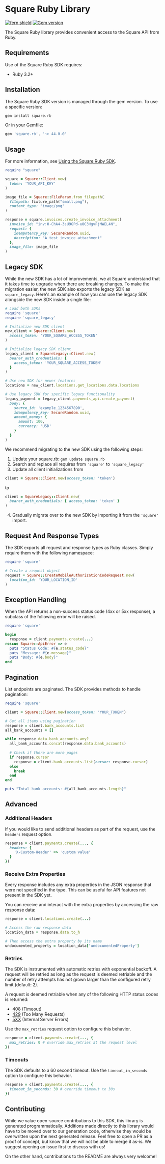 # Square Ruby Library

[![fern shield](https://img.shields.io/badge/%F0%9F%8C%BF-Built%20with%20Fern-brightgreen)](https://buildwithfern.com?utm_source=github&utm_medium=github&utm_campaign=readme&utm_source=https%3A%2F%2Fgithub.com%2Fsquare%2Fsquare-ruby-sdk)
[![Gem version](https://badge.fury.io/rb/square.rb.svg?new)](https://badge.fury.io/rb/square.rb)

The Square Ruby library provides convenient access to the Square API from Ruby.

## Requirements

Use of the Square Ruby SDK requires:

* Ruby 3.2+

## Installation

The Square Ruby SDK version is managed through the gem version. To use a specific version:

```bash
gem install square.rb
```

Or in your Gemfile:
```ruby
gem 'square.rb', '~> 44.0.0'
```

## Usage

For more information, see [Using the Square Ruby SDK](https://developer.squareup.com/docs/sdks/ruby/using-ruby-sdk).

```ruby
require "square"

square = Square::Client.new(
  token: 'YOUR_API_KEY'
)

image_file = Square::FileParam.from_filepath(
  filepath: fixture_path("small.png"),
  content_type: "image/png"
)

response = square.invoices.create_invoice_attachment(
  invoice_id: "inv:0-ChA4-3sU9GPd-uOC3HgvFjMWEL4N",
  request: {
    idempotency_key: SecureRandom.uuid,
    description: "A test invoice attachment"
  },
  image_file: image_file
)
```

## Legacy SDK

While the new SDK has a lot of improvements, we at Square understand that it takes time to upgrade when there are breaking changes.
To make the migration easier, the new SDK also exports the legacy SDK as `square_legacy`. Here's an example of how you can use the
legacy SDK alongside the new SDK inside a single file:

```ruby
# Load both SDKs
require 'square'
require 'square_legacy'

# Initialize new SDK client
new_client = Square::Client.new(
  access_token: 'YOUR_SQUARE_ACCESS_TOKEN'
)

# Initialize legacy SDK client
legacy_client = SquareLegacy::Client.new(
  bearer_auth_credentials: {
    access_token: 'YOUR_SQUARE_ACCESS_TOKEN'
  }
)

# Use new SDK for newer features
locations = new_client.locations.get_locations.data.locations

# Use legacy SDK for specific legacy functionality
legacy_payment = legacy_client.payments_api.create_payment(
  body: {
    source_id: 'example_1234567890',
    idempotency_key: SecureRandom.uuid,
    amount_money: {
      amount: 100,
      currency: 'USD'
    }
  }
)
```

We recommend migrating to the new SDK using the following steps:

1. Update your square.rb: `gem update square.rb`
2. Search and replace all requires from `'square'` to `'square_legacy'`
3. Update all client initializations from 
```ruby 
client = Square::Client.new(access_token: 'token')
```
to 
```ruby
client = SquareLegacy::Client.new(
  bearer_auth_credentials: { access_token: 'token' }
)
```
4. Gradually migrate over to the new SDK by importing it from the `'square'` import.

## Request And Response Types

The SDK exports all request and response types as Ruby classes. Simply require them with the
following namespace:

```ruby
require 'square'

# Create a request object
request = Square::CreateMobileAuthorizationCodeRequest.new(
  location_id: 'YOUR_LOCATION_ID'
)
```

## Exception Handling

When the API returns a non-success status code (4xx or 5xx response), a subclass of the following error
will be raised.

```ruby
require 'square'

begin
  response = client.payments.create(...)
rescue Square::ApiError => e
  puts "Status Code: #{e.status_code}"
  puts "Message: #{e.message}"
  puts "Body: #{e.body}"
end
```

## Pagination

List endpoints are paginated. The SDK provides methods to handle pagination:

```ruby
require 'square'

client = Square::Client.new(access_token: "YOUR_TOKEN")

# Get all items using pagination
response = client.bank_accounts.list
all_bank_accounts = []

while response.data.bank_accounts.any?
  all_bank_accounts.concat(response.data.bank_accounts)
  
  # Check if there are more pages
  if response.cursor
    response = client.bank_accounts.list(cursor: response.cursor)
  else
    break
  end
end

puts "Total bank accounts: #{all_bank_accounts.length}"
```

## Advanced

### Additional Headers

If you would like to send additional headers as part of the request, use the `headers` request option.

```ruby
response = client.payments.create(..., {
  headers: {
    'X-Custom-Header' => 'custom value'
  }
})
```

### Receive Extra Properties

Every response includes any extra properties in the JSON response that were not specified in the type.
This can be useful for API features not present in the SDK yet.

You can receive and interact with the extra properties by accessing the raw response data:

```ruby
response = client.locations.create(...)

# Access the raw response data
location_data = response.data.to_h

# Then access the extra property by its name
undocumented_property = location_data['undocumentedProperty']
```

### Retries

The SDK is instrumented with automatic retries with exponential backoff. A request will be retried as long
as the request is deemed retriable and the number of retry attempts has not grown larger than the configured
retry limit (default: 2).

A request is deemed retriable when any of the following HTTP status codes is returned:

- [408](https://developer.mozilla.org/en-US/docs/Web/HTTP/Status/408) (Timeout)
- [429](https://developer.mozilla.org/en-US/docs/Web/HTTP/Status/429) (Too Many Requests)
- [5XX](https://developer.mozilla.org/en-US/docs/Web/HTTP/Status/500) (Internal Server Errors)

Use the `max_retries` request option to configure this behavior.

```ruby
response = client.payments.create(..., {
  max_retries: 0 # override max_retries at the request level
})
```

### Timeouts

The SDK defaults to a 60 second timeout. Use the `timeout_in_seconds` option to configure this behavior.

```ruby
response = client.payments.create(..., {
  timeout_in_seconds: 30 # override timeout to 30s
})
```

## Contributing

While we value open-source contributions to this SDK, this library is generated programmatically. Additions made directly to this library would have to be moved over to our generation code, otherwise they would be overwritten upon the next generated release. Feel free to open a PR as a proof of concept, but know that we will not be able to merge it as-is. We suggest opening an issue first to discuss with us!

On the other hand, contributions to the README are always very welcome!
